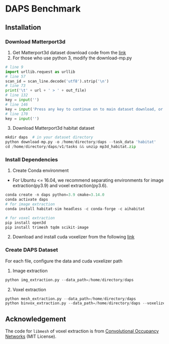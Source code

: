 # DAPS Benchmark

## Installation

### Download Matterport3d

1. Get Matterport3d dataset download code from the [link](https://niessner.github.io/Matterport/)
2. For those who use python 3, modify the download-mp.py
```python
# line 9
import urllib.request as urllib
# line 57
scan_id = scan_line.decode('utf8').strip('\n')
# line 73
print('\t' + url + ' > ' + out_file)
# line 132
key = input('')
# line 146
key = input('Press any key to continue on to main dataset download, or CTRL-C to exit.')
# line 170
key = input('')
```
3. Download Matterport3d habitat dataset
```python
mkdir daps  # in your dataset directory
python download-mp.py -o /home/directory/daps --task_data 'habitat'
cd /home/directory/daps/v1/tasks && unzip mp3d_habitat.zip
```

### Install Dependencies

1. Create Conda environment
- For Ubuntu <= 16.04, we recommend separating environments for image extraction(py3.9) and voxel extraction(py3.6).
```python
conda create -n daps python=3.9 cmake=3.14.0
conda activate daps
# for image extraction
conda install habitat-sim headless -c conda-forge -c aihabitat

# for voxel extraction
pip install open3d
pip install trimesh tqdm scikit-image
```
2. Download and install cuda voxelizer from the following [link](https://github.com/Forceflow/cuda_voxelizer)

### Create DAPS Dataset

For each file, configure the data and cuda voxelizer path
1. Image extraction
```python
python img_extraction.py --data_path=/home/directory/daps
```
2. Voxel extraction
```python
python mesh_extraction.py --data_path=/home/directory/daps
python binvox_extraction.py --data_path=/home/directory/daps --voxelizer_path=/voxelizer/path/bin/cuda_voxelizer
```

## Acknowledgement

The code for `libmesh` of voxel extraction is from [Convolutional Occupancy Networks](https://github.com/autonomousvision/convolutional_occupancy_networks) (MIT License).
